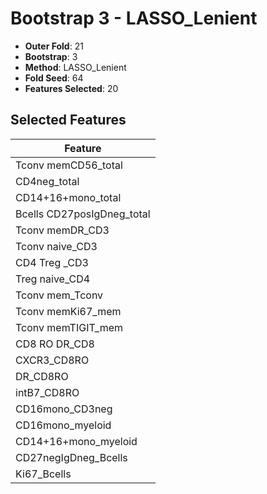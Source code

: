 # Bootstrap 3 - LASSO_Lenient

- **Outer Fold**: 21
- **Bootstrap**: 3
- **Method**: LASSO_Lenient
- **Fold Seed**: 64
- **Features Selected**: 20

## Selected Features

| Feature |
|---------|
| Tconv memCD56_total |
| CD4neg_total |
| CD14+16+mono_total |
| Bcells CD27posIgDneg_total |
| Tconv memDR_CD3 |
| Tconv naive_CD3 |
| CD4 Treg _CD3 |
| Treg naive_CD4 |
| Tconv mem_Tconv |
| Tconv memKi67_mem |
| Tconv memTIGIT_mem |
| CD8 RO DR_CD8 |
| CXCR3_CD8RO |
| DR_CD8RO |
| intB7_CD8RO |
| CD16mono_CD3neg |
| CD16mono_myeloid |
| CD14+16+mono_myeloid |
| CD27negIgDneg_Bcells |
| Ki67_Bcells |
